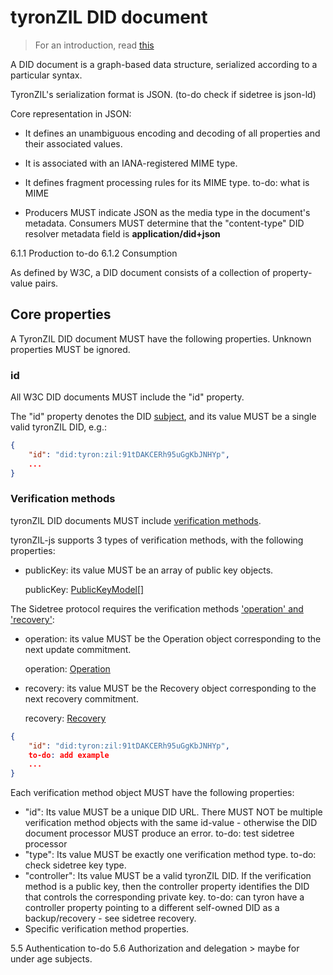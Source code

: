 # tyronZIL DID document

> For an introduction, read [this](./W3C-dids.md#did-document)

A DID document is a graph-based data structure, serialized according to a particular syntax.

TyronZIL's serialization format is JSON. (to-do check if sidetree is json-ld)

Core representation in JSON:

- It defines an unambiguous encoding and decoding of all properties and their associated values.
- It is associated with an IANA-registered MIME type.
- It defines fragment processing rules for its MIME type. to-do: what is MIME

- Producers MUST indicate JSON as the media type in the document's metadata. Consumers MUST determine that the "content-type" DID resolver metadata field is **application/did+json**

6.1.1 Production to-do
6.1.2 Consumption

As defined by W3C, a DID document consists of a collection of property-value pairs.

## Core properties

A TyronZIL DID document MUST have the following properties. Unknown properties MUST be ignored.

### id

All W3C DID documents MUST include the "id" property.

The "id" property denotes the DID [subject](./W3C-dids.md#did-subject), and its value MUST be a single valid tyronZIL DID, e.g.:

```json
{
    "id": "did:tyron:zil:91tDAKCERh95uGgKbJNHYp",
    ...
}
```

### Verification methods

tyronZIL DID documents MUST include [verification methods](./W3C-dids.md#verification-method).

tyronZIL-js supports 3 types of verification methods, with the following properties:

- publicKey: its value MUST be an array of public key objects.

    publicKey: [PublicKeyModel[]](./implementation/models.md#public-key-model)

The Sidetree protocol requires the verification methods ['operation' and 'recovery'](./implementation/models.md#sidetree-verification-methods):

- operation: its value MUST be the Operation object corresponding to the next update commitment.

    operation: [Operation](./implementation/models.md#sidetree-verification-methods)

- recovery: its value MUST be the Recovery object corresponding to the next recovery commitment.

    recovery: [Recovery](./implementation/models.md#sidetree-verification-methods)

```json
{
    "id": "did:tyron:zil:91tDAKCERh95uGgKbJNHYp",
    to-do: add example
    ...
}
```

Each verification method object MUST have the following properties:

- "id": Its value MUST be a unique DID URL. There MUST NOT be multiple verification method objects with the same id-value - otherwise the DID document processor MUST produce an error. to-do: test sidetree processor
- "type": Its value MUST be exactly one verification method type. to-do: check sidetree key type.
- "controller": Its value MUST be a valid tyronZIL DID. If the verification method is a public key, then the controller property identifies the DID that controls the corresponding private key. to-do: can tyron have a controller property pointing to a different self-owned DID as a backup/recovery - see sidetree recovery.
- Specific verification method properties.

5.5 Authentication to-do
5.6 Authorization and delegation > maybe for under age subjects.

